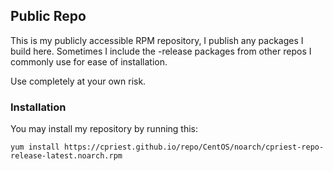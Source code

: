 ## Public Repo
This is my publicly accessible RPM repository, I publish any packages I build here.  Sometimes I include the -release packages from other repos I commonly use for ease of installation.

Use completely at your own risk.

### Installation

You may install my repository by running this:

```
yum install https://cpriest.github.io/repo/CentOS/noarch/cpriest-repo-release-latest.noarch.rpm
```
